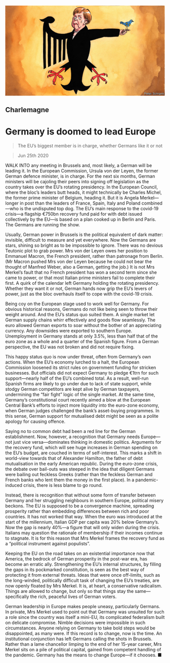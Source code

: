 ![](./images/20200627_EUD000_0.jpg)

## Charlemagne

# Germany is doomed to lead Europe

> The EU’s biggest member is in charge, whether Germans like it or not

> Jun 25th 2020

WALK INTO any meeting in Brussels and, most likely, a German will be leading it. In the European Commission, Ursula von der Leyen, the former German defence minister, is in charge. For the next six months, German ministers will be cajoling their peers into signing off legislation as the country takes over the EU’s rotating presidency. In the European Council, where the bloc’s leaders butt heads, it might technically be Charles Michel, the former prime minister of Belgium, heading it. But it is Angela Merkel—longer in post than the leaders of France, Spain, Italy and Poland combined—who is the undisputed top dog. The EU’s main response to the covid-19 crisis—a flagship €750bn recovery fund paid for with debt issued collectively by the EU—is based on a plan cooked up in Berlin and Paris. The Germans are running the show.

Usually, German power in Brussels is the political equivalent of dark matter: invisible, difficult to measure and yet everywhere. Now the Germans are stars, shining so bright as to be impossible to ignore. There was no devious Teutonic plot to grab power. Mrs von der Leyen owes her position to Emmanuel Macron, the French president, rather than patronage from Berlin. (Mr Macron pushed Mrs von der Leyen because he could not bear the thought of Manfred Weber, also a German, getting the job.) It is not Mrs Merkel’s fault that no French president has won a second term since she came to power, or that most Italian prime ministers fail to complete their first. A quirk of the calendar left Germany holding the rotating presidency. Whether they want it or not, German hands now grip the EU’s levers of power, just as the bloc overhauls itself to cope with the covid-19 crisis.

Being coy on the European stage used to work well for Germany. For obvious historical reasons, Germans do not like being seen to throw their weight around. And the EU’s status quo suited them. A single market let German supply chains whirr effectively and goods flow seamlessly. The euro allowed German exports to soar without the bother of an appreciating currency. Any downsides were exported to southern Europe. Unemployment in Germany stands at only 3.5%, less than half that of the euro zone as a whole and a quarter of the Spanish figure. From a German perspective, the EU was not broken and did not require fixing.

This happy status quo is now under threat, often from Germany’s own actions. When the EU’s economy lurched to a halt, the European Commission loosened its strict rules on government funding for stricken businesses. But officials did not expect Germany to pledge €1trn for such support—nearly half of the EU’s combined total. As a result, well-run Spanish firms are likely to go under due to lack of state support, while stodgy German competitors are kept alive by German taxpayers, undermining the “fair fight” logic of the single market. At the same time, Germany’s constitutional court recently aimed a blow at the European Central Bank’s efforts to inject more liquidity into the euro-zone economy, when German judges challenged the bank’s asset-buying programmes. In this sense, German support for mutualised debt might be seen as a polite apology for causing offence.

Saying no to common debt had been a red line for the German establishment. Now, however, a recognition that Germany needs Europe—not just vice versa—dominates thinking in domestic politics. Arguments for the recovery fund, which will see huge increases in German spending on the EU’s budget, are couched in terms of self-interest. This marks a shift in world-view towards that of Alexander Hamilton, the father of debt mutualisation in the early American republic. During the euro-zone crisis, the debate over bail-outs was steeped in the idea that diligent Germans were bailing out feckless Greeks (rather than the feckless German and French banks who lent them the money in the first place). In a pandemic-induced crisis, there is less blame to go round.

Instead, there is recognition that without some form of transfer between Germany and her struggling neighbours in southern Europe, political misery beckons. The EU is supposed to be a convergence machine, spreading prosperity rather than embedding differences between rich and poor countries. It has not worked that way. When the euro was introduced at the start of the millennium, Italian GDP per capita was 20% below Germany’s. Now the gap is nearly 40%—a figure that will only widen during the crisis. Italians may question the rationale of membership if their incomes continue to stagnate. It is for this reason that Mrs Merkel frames the recovery fund as a “political instrument against populists”.

Keeping the EU on the road takes on an existential importance now that America, the bedrock of German prosperity in the post-war era, has become an erratic ally. Strengthening the EU’s internal structures, by filling the gaps in its pockmarked constitution, is seen as the best way of protecting it from external threats. Ideas that were once off-limits, such as the long-winded, politically difficult task of changing the EU’s treaties, are now openly floated by Mrs Merkel. It is, at heart, a conservative radicalism. Things are allowed to change, but only so that things stay the same—specifically the rich, peaceful lives of German voters.

German leadership in Europe makes people uneasy, particularly Germans. In private, Mrs Merkel used to point out that Germany was unsuited for such a role since the country was itself a mini-EU, its complicated federalism built on delicate compromise. Nimble decisions were impossible in such circumstances. Anyone relying on Germany to take bold steps would be disappointed, as many were. If this record is to change, now is the time. An institutional conjunction has left Germans calling the shots in Brussels. Rather than a lame chancellor limping to the end of her 15-year career, Mrs Merkel sits on a pile of political capital, gained from competent handling of the pandemic. Germany has the means to change Europe—if it chooses. ■